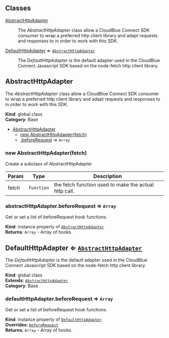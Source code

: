 ## Classes

<dl>
<dt><a href="#AbstractHttpAdapter">AbstractHttpAdapter</a></dt>
<dd><p>The <em>AbstractHttpAdapter</em> class allow a CloudBlue Connect SDK consumer
to wrap a preferred http client library and adapt requests and responses
to in order to work with this SDK.</p>
</dd>
<dt><a href="#DefaultHttpAdapter">DefaultHttpAdapter</a> ⇐ <code><a href="#AbstractHttpAdapter">AbstractHttpAdapter</a></code></dt>
<dd><p>The <em>DefaultHttpAdapter</em> is the default adapter used in the
CloudBlue Connect Javascript SDK based on the node-fetch http
client library.</p>
</dd>
</dl>

<a name="AbstractHttpAdapter"></a>

## AbstractHttpAdapter
The *AbstractHttpAdapter* class allow a CloudBlue Connect SDK consumer
to wrap a preferred http client library and adapt requests and responses
to in order to work with this SDK.

**Kind**: global class  
**Category**: Base  

* [AbstractHttpAdapter](#AbstractHttpAdapter)
    * [new AbstractHttpAdapter(fetch)](#new_AbstractHttpAdapter_new)
    * [.beforeRequest](#AbstractHttpAdapter+beforeRequest) ⇒ <code>Array</code>

<a name="new_AbstractHttpAdapter_new"></a>

### new AbstractHttpAdapter(fetch)
Create a subclass of AbstractHttpAdapter


| Param | Type | Description |
| --- | --- | --- |
| fetch | <code>function</code> | the fetch function used to make the actual http call. |

<a name="AbstractHttpAdapter+beforeRequest"></a>

### abstractHttpAdapter.beforeRequest ⇒ <code>Array</code>
Get or set a list of beforeRequest hook functions.

**Kind**: instance property of [<code>AbstractHttpAdapter</code>](#AbstractHttpAdapter)  
**Returns**: <code>Array</code> - Array of hooks.  
<a name="DefaultHttpAdapter"></a>

## DefaultHttpAdapter ⇐ [<code>AbstractHttpAdapter</code>](#AbstractHttpAdapter)
The *DefaultHttpAdapter* is the default adapter used in the
CloudBlue Connect Javascript SDK based on the node-fetch http
client library.

**Kind**: global class  
**Extends**: [<code>AbstractHttpAdapter</code>](#AbstractHttpAdapter)  
**Category**: Base  
<a name="AbstractHttpAdapter+beforeRequest"></a>

### defaultHttpAdapter.beforeRequest ⇒ <code>Array</code>
Get or set a list of beforeRequest hook functions.

**Kind**: instance property of [<code>DefaultHttpAdapter</code>](#DefaultHttpAdapter)  
**Overrides**: [<code>beforeRequest</code>](#AbstractHttpAdapter+beforeRequest)  
**Returns**: <code>Array</code> - Array of hooks.  
